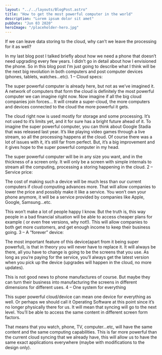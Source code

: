 ```yaml
---
layout: "../../layouts/BlogPost.astro"
title: "How to get the most powerful computer in the world"
description: "Lorem ipsum dolor sit amet"
pubDate: "Jun 03 2020"
heroImage: "/placeholder-hero.jpg"
---
```

If we can leave data storing to the cloud, why can’t we leave the processing for it as well?

In my last blog post I talked briefly about how we need a phone that doesn’t need upgrading every few years. I didn’t go in detail about how I envisioned the phone. So in this blog post I’m just going to describe what I think will be the next big revolution in both computers and post computer devices (phones, tablets, watches…etc).
1 – Cloud specs:

The super powerful computer is already here, but not as we’ve imagined it. A network of computers that form the cloud is definitely the most powerful computer we can imagine right now. Now imagine if all the big cloud companies join forces… It will create a super-cloud, the more computers and devices connected to the cloud the more powerful it gets.

The cloud right now is used mostly for storage and some processing. It’s not used to it’s limits yet, and it for sure has a bright future ahead of it. To imagine the super powerful computer, you can think about Google Stadia that was released last year. It’s like playing video games through a live stream, so all the processing happens at the cloud. Of course there was a lot of issues with it, it’s still far from perfect. But, it’s a big improvement and it gives hope to the super powerful computer in my head.

The super powerful computer will be in any size you want, and in the thickness of a screen only. It will only be a screen with simple internals to stream all the computing, processing a storing happening in the cloud.
2 – Service price:

The cost of making such a device will be much less than our current computers if cloud computing advances more. That will allow companies to lower the price and possibly make it like a service. You won’t own your phone anymore, it will be a service provided by companies like Apple, Google, Samsung…etc.

This won’t make a lot of people happy I know. But the truth is, this way people in a bad financial situation will be able to access cheaper plans for example ( or even free versions, why not!). This will allow companies to both get more customers, and get enough income to keep their business going.
3 – A “forever” device:

The most important feature of this device(apart from it being super powerful), is that in theory you will never have to replace it. It will always be there, all you have to change is going to be the screens that you use. As long as you’re paying for the service, you’ll always get the latest version when you pick up the device (upgrades will happen in the cloud, no more updates).

This is not good news to phone manufactures of course. But maybe they can turn their business into manufacturing the screens in different dimensions for different uses.
4 – One system for everything

This super powerful cloud/device can mean one device for everything as well. Or perhaps we should call it Operating Software at this point since it’s no longer physically there for us. It will mean that syncing will go to the next level. You’ll be able to access the same content in different screen form factors.

That means that you watch, phone, TV, computer…etc, will have the same content and the same computing capabilities. This is far more powerful than the current cloud syncing that we already have, this will allow us to have the same exact applications everywhere (maybe with modifications to the design only).